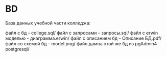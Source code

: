 # BD
База данных учебной части колледжа:

файл c бд - college.sql/
файл с запросами  - запросы.sql/
файл с erwin моделью - диаграмма.erwin/
файл с описанием бд - Описание БД.pdf/
файл со схемой бд - model.png/
файл дампа этой же бд из pgAdmin4 postgresql/
